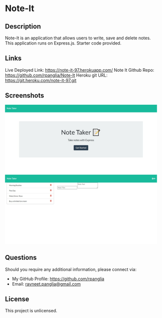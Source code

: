# Note-It

## Description
Note-It is an application that allows users to write, save and delete notes. This application runs on Express.js. Starter code provided.

## Links

Live Deployed Link: https://note-it-97.herokuapp.com/
Note It Github Repo: https://github.com/rpanglia/Note-It
Heroku git URL: https://git.heroku.com/note-it-97.git


## Screenshots
![noteithomepage](/public/assets/images/Note-It-index.jpg)
![noteitnotes](/public/assets/images/Note-It-notes.jpg)

## Questions
Should you require any additional information, please connect via:
* My GitHub Profile: https://github.com/rpanglia
* Email: ravneet.panglia@gmail.com

## License
This project is unlicensed.